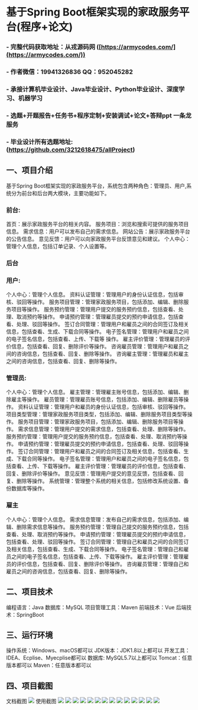 基于Spring Boot框架实现的家政服务平台(程序+论文)
=
### - 完整代码获取地址：从戎源码网 ([https://armycodes.com/](https://armycodes.com/))
### - 作者微信：19941326836  QQ：952045282 
### - 承接计算机毕业设计、Java毕业设计、Python毕业设计、深度学习、机器学习
### - 选题+开题报告+任务书+程序定制+安装调试+论文+答辩ppt 一条龙服务
### - 毕业设计所有选题地址:(https://github.com/3212618475/allProject)


一、项目介绍
---
基于Spring Boot框架实现的家政服务平台，系统包含两种角色：管理员、用户,系统分为前台和后台两大模块，主要功能如下。
### 前台:
首页：展示家政服务平台的相关内容。
服务项目：浏览和搜索可提供的服务项目信息。
需求信息：用户可以发布自己的需求信息。
网站公告：展示家政服务平台的公告信息。
意见反馈：用户可以向家政服务平台反馈意见和建议。
个人中心：管理个人信息，包括订单记录、个人设置等。

 
### 后台
### 用户:
个人中心：管理个人信息。
资料认证管理：管理用户的身份认证信息，包括审核、驳回等操作。
服务项目管理：管理家政服务项目，包括添加、编辑、删除服务项目等操作。
服务预约管理：管理用户提交的服务预约信息，包括查看、处理、取消预约等操作。
申请预约管理：管理雇员提交的预约申请信息，包括查看、处理、驳回等操作。
签订合同管理：管理用户和雇员之间的合同签订及相关信息，包括查看、生成、下载合同等操作。
电子签名管理：管理用户和雇员之间的电子签名信息，包括查看、上传、下载等
操作。
雇主评价管理：管理雇员的评价信息，包括查看、回复、删除评价等操作。
咨询雇员管理：管理用户和雇员之间的咨询信息，包括查看、回复、删除等操作。
咨询雇主管理：管理雇员和雇主之间的咨询信息，包括查看、回复、删除等操作。
### 管理员:
个人中心：管理个人信息。
雇主管理：管理雇主账号信息，包括添加、编辑、删除雇主等操作。
雇员管理：管理雇员账号信息，包括添加、编辑、删除雇员等操作。
资料认证管理：管理用户和雇员的身份认证信息，包括审核、驳回等操作。
项目类型管理：管理家政服务项目类型，包括添加、编辑、删除服务项目类型等操作。
服务项目管理：管理家政服务项目，包括添加、编辑、删除服务项目等操作。
需求信息管理：管理用户提交的需求信息，包括查看、处理、删除等操作。
服务预约管理：管理用户提交的服务预约信息，包括查看、处理、取消预约等操作。
申请预约管理：管理雇员提交的预约申请信息，包括查看、处理、驳回等操作。
签订合同管理：管理用户和雇员之间的合同签订及相关信息，包括查看、生成、下载合同等操作。
电子签名管理：管理用户和雇员之间的电子签名信息，包括查看、上传、下载等操作。
雇主评价管理：管理雇员的评价信息，包括查看、回复、删除评价等操作。
意见反馈：管理用户提交的意见反馈，包括查看、回复、删除等操作。
系统管理：管理整个系统的相关信息，包括修改系统设置、备份数据库等操作。


### 雇主
个人中心：管理个人信息。
需求信息管理：发布自己的需求信息，包括添加、编辑、删除需求信息等操作。
服务预约管理：管理自己提交的服务预约信息，包括查看、处理、取消预约等操作。
申请预约管理：管理雇员提交的预约申请信息，包括查看、处理、驳回等操作。
签订合同管理：管理自己和雇员之间的合同签订及相关信息，包括查看、生成、下载合同等操作。
电子签名管理：管理自己和雇员之间的电子签名信息，包括查看、上传、下载等操作。
雇主评价管理：管理雇员的评价信息，包括查看、回复、删除评价等操作。
咨询雇员管理：管理自己和雇员之间的咨询信息，包括查看、回复、删除等操作。

  
二、项目技术
---
编程语言：Java
数据库：MySQL
项目管理工具：Maven
前端技术：Vue
后端技术：SpringBoot

三、运行环境
---
操作系统：Windows、macOS都可以
JDK版本：JDK1.8以上都可以
开发工具：IDEA、Ecplise、Myecplise都可以
数据库: MySQL5.7以上都可以
Tomcat：任意版本都可以
Maven：任意版本都可以

四、项目截图
---
文档截图
![](limage/2.png)
使用截图
![](image/1.png)
![](image/2.png)
![](image/3.png)
![](image/4.png)
![](image/5.png)
![](image/6.png)
![](image/7.png)
![](image/8.png)
![](image/9.png)
![](image/10.png)
![](image/11.png)
![](image/12.png)
![](image/13.png)
![](image/14.png)
